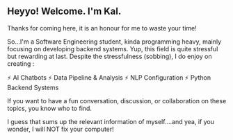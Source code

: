 ## Heyyo! Welcome. I'm Kal.

Thanks for coming here, it is an honour for me to waste your time!

So...I'm a Software Engineering student, kinda programming heavy, mainly focusing on developing backend systems. Yup, this field is quite stressful but rewarding at last. Despite the stressfulness (sobbing), I do enjoy on creating :

⚡ AI Chatbots
⚡ Data Pipeline & Analysis
⚡ NLP Configuration
⚡ Python Backend Systems

If you want to have a fun conversation, discussion, or collaboration on these topics, you know who to find.

I guess that sums up the relevant information of myself....and yea, if you wonder, I will NOT fix your computer!
